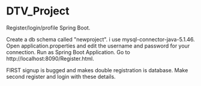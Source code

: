 # DTV_Project
Register/login/profile Spring Boot.

Create a db schema called "newproject". i use mysql-connector-java-5.1.46.
Open application.properties and edit the username and password for your connection.
Run as Spring Boot Application.
Go to http://localhost:8090/Register.html.


FIRST signup  is bugged and makes double registration is database.
Make second register and login with these details.
